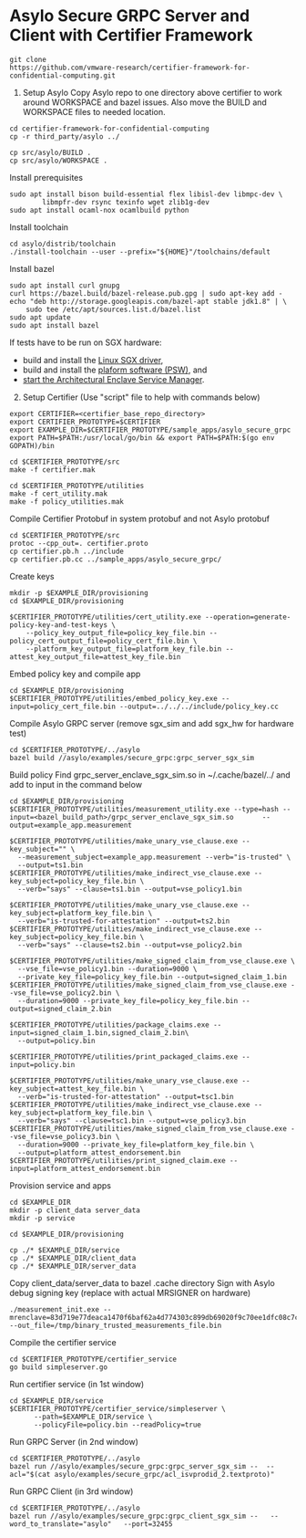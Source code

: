 # Asylo Secure GRPC Server and Client with Certifier Framework

```
git clone 
https://github.com/vmware-research/certifier-framework-for-confidential-computing.git
```

1. Setup Asylo
Copy Asylo repo to one directory above certifier to work around WORKSPACE and
bazel issues. Also move the BUILD and WORKSPACE files to needed location.
```
cd certifier-framework-for-confidential-computing
cp -r third_party/asylo ../

cp src/asylo/BUILD .
cp src/asylo/WORKSPACE .
```

Install prerequisites
```
sudo apt install bison build-essential flex libisl-dev libmpc-dev \
        libmpfr-dev rsync texinfo wget zlib1g-dev
sudo apt install ocaml-nox ocamlbuild python
```

Install toolchain
```
cd asylo/distrib/toolchain
./install-toolchain --user --prefix="${HOME}"/toolchains/default
```

Install bazel
```
sudo apt install curl gnupg
curl https://bazel.build/bazel-release.pub.gpg | sudo apt-key add -
echo "deb http://storage.googleapis.com/bazel-apt stable jdk1.8" | \
    sudo tee /etc/apt/sources.list.d/bazel.list
sudo apt update
sudo apt install bazel
```

If tests have to be run on SGX hardware:
*   build and install the
    [Linux SGX driver](https://github.com/intel/linux-sgx-driver),
*   build and install the
    [plaform software (PSW)](https://github.com/intel/linux-sgx/blob/master/README.md#install-the-intelr-sgx-psw),
    and
*   [start the Architectural Enclave Service Manager](https://github.com/intel/linux-sgx#start-or-stop-aesmd-service).


2. Setup Certifier (Use "script" file to help with commands below)
```
export CERTIFIER=<certifier_base_repo_directory>
export CERTIFIER_PROTOTYPE=$CERTIFIER
export EXAMPLE_DIR=$CERTIFIER_PROTOTYPE/sample_apps/asylo_secure_grpc
export PATH=$PATH:/usr/local/go/bin && export PATH=$PATH:$(go env GOPATH)/bin

cd $CERTIFIER_PROTOTYPE/src
make -f certifier.mak

cd $CERTIFIER_PROTOTYPE/utilities
make -f cert_utility.mak
make -f policy_utilities.mak
```

Compile Certifier Protobuf in system protobuf and not Asylo protobuf
```
cd $CERTIFIER_PROTOTYPE/src
protoc --cpp_out=. certifier.proto
cp certifier.pb.h ../include
cp certifier.pb.cc ../sample_apps/asylo_secure_grpc/
```

Create keys
```
mkdir -p $EXAMPLE_DIR/provisioning
cd $EXAMPLE_DIR/provisioning

$CERTIFIER_PROTOTYPE/utilities/cert_utility.exe --operation=generate-policy-key-and-test-keys \
    --policy_key_output_file=policy_key_file.bin --policy_cert_output_file=policy_cert_file.bin \
    --platform_key_output_file=platform_key_file.bin --attest_key_output_file=attest_key_file.bin
```

Embed policy key and compile app
```
cd $EXAMPLE_DIR/provisioning
$CERTIFIER_PROTOTYPE/utilities/embed_policy_key.exe --input=policy_cert_file.bin --output=../../../include/policy_key.cc
```

Compile Asylo GRPC server (remove sgx_sim and add sgx_hw for hardware test) 
```
cd $CERTIFIER_PROTOTYPE/../asylo
bazel build //asylo/examples/secure_grpc:grpc_server_sgx_sim
```

Build policy
Find grpc_server_enclave_sgx_sim.so in ~/.cache/bazel/../ and add to input in the command below
```
cd $EXAMPLE_DIR/provisioning
$CERTIFIER_PROTOTYPE/utilities/measurement_utility.exe --type=hash --input=<bazel_build_path>/grpc_server_enclave_sgx_sim.so       --output=example_app.measurement

$CERTIFIER_PROTOTYPE/utilities/make_unary_vse_clause.exe --key_subject="" \
  --measurement_subject=example_app.measurement --verb="is-trusted" \
  --output=ts1.bin
$CERTIFIER_PROTOTYPE/utilities/make_indirect_vse_clause.exe --key_subject=policy_key_file.bin \
  --verb="says" --clause=ts1.bin --output=vse_policy1.bin

$CERTIFIER_PROTOTYPE/utilities/make_unary_vse_clause.exe --key_subject=platform_key_file.bin \
  --verb="is-trusted-for-attestation" --output=ts2.bin
$CERTIFIER_PROTOTYPE/utilities/make_indirect_vse_clause.exe --key_subject=policy_key_file.bin \
  --verb="says" --clause=ts2.bin --output=vse_policy2.bin

$CERTIFIER_PROTOTYPE/utilities/make_signed_claim_from_vse_clause.exe \
  --vse_file=vse_policy1.bin --duration=9000 \
  --private_key_file=policy_key_file.bin --output=signed_claim_1.bin
$CERTIFIER_PROTOTYPE/utilities/make_signed_claim_from_vse_clause.exe --vse_file=vse_policy2.bin \
  --duration=9000 --private_key_file=policy_key_file.bin --output=signed_claim_2.bin

$CERTIFIER_PROTOTYPE/utilities/package_claims.exe --input=signed_claim_1.bin,signed_claim_2.bin\
  --output=policy.bin

$CERTIFIER_PROTOTYPE/utilities/print_packaged_claims.exe --input=policy.bin

$CERTIFIER_PROTOTYPE/utilities/make_unary_vse_clause.exe --key_subject=attest_key_file.bin \
  --verb="is-trusted-for-attestation" --output=tsc1.bin
$CERTIFIER_PROTOTYPE/utilities/make_indirect_vse_clause.exe --key_subject=platform_key_file.bin \
  --verb="says" --clause=tsc1.bin --output=vse_policy3.bin
$CERTIFIER_PROTOTYPE/utilities/make_signed_claim_from_vse_clause.exe --vse_file=vse_policy3.bin \
  --duration=9000 --private_key_file=platform_key_file.bin \
  --output=platform_attest_endorsement.bin
$CERTIFIER_PROTOTYPE/utilities/print_signed_claim.exe --input=platform_attest_endorsement.bin
```

Provision service and apps
```
cd $EXAMPLE_DIR
mkdir -p client_data server_data
mkdir -p service

cd $EXAMPLE_DIR/provisioning

cp ./* $EXAMPLE_DIR/service
cp ./* $EXAMPLE_DIR/client_data
cp ./* $EXAMPLE_DIR/server_data
```

Copy client_data/server_data to bazel .cache directory
Sign with Asylo debug signing key (replace with actual MRSIGNER on hardware)
```
./measurement_init.exe --mrenclave=83d719e77deaca1470f6baf62a4d774303c899db69020f9c70ee1dfc08c7ce9e --out_file=/tmp/binary_trusted_measurements_file.bin
```

Compile the certifier service 

```
cd $CERTIFIER_PROTOTYPE/certifier_service
go build simpleserver.go
```

Run certifier service (in 1st window)
```
cd $EXAMPLE_DIR/service
$CERTIFIER_PROTOTYPE/certifier_service/simpleserver \
      --path=$EXAMPLE_DIR/service \
      --policyFile=policy.bin --readPolicy=true
```

Run GRPC Server (in 2nd window)
```
cd $CERTIFIER_PROTOTYPE/../asylo
bazel run //asylo/examples/secure_grpc:grpc_server_sgx_sim --  --acl="$(cat asylo/examples/secure_grpc/acl_isvprodid_2.textproto)"
```

Run GRPC Client (in 3rd window)
```
cd $CERTIFIER_PROTOTYPE/../asylo
bazel run //asylo/examples/secure_grpc:grpc_client_sgx_sim --   --word_to_translate="asylo"   --port=32455
```
